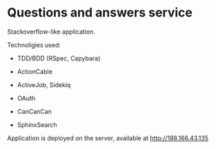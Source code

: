 # Questions and answers service

Stackoverflow-like application.

Technoligies used:

* TDD/BDD (RSpec, Capybara)

* ActionCable

* ActiveJob, Sidekiq

* OAuth

* CanCanCan

* SphinxSearch

Application is deployed on the server, available at http://188.166.43.135
